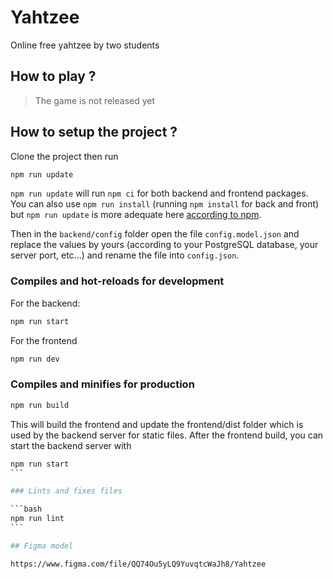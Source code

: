 # Yahtzee

Online free yahtzee by two students

## How to play ?

> The game is not released yet 

## How to setup the project ?

Clone the project then run 

```bash
npm run update
```

`npm run update` will run `npm ci` for both backend and frontend packages.
You can also use `npm run install` (running `npm install` for back and front) but `npm run update` is more adequate here [according to npm](https://docs.npmjs.com/cli/v7/commands/npm-ci).

Then in the `backend/config` folder open the file `config.model.json` and replace the values by yours (according to your PostgreSQL database, your server port, etc...) and rename the file into `config.json`.

### Compiles and hot-reloads for development

For the backend:

```bash
npm run start
```

For the frontend
```bash
npm run dev
```

### Compiles and minifies for production

```bash
npm run build
```

This will build the frontend and update the frontend/dist folder which is used by the backend server for static files.
After the frontend build, you can start the backend server with 

````bash
npm run start
```

### Lints and fixes files

```bash
npm run lint
```

## Figma model

https://www.figma.com/file/QQ74Ou5yLQ9YuvqtcWaJh8/Yahtzee
